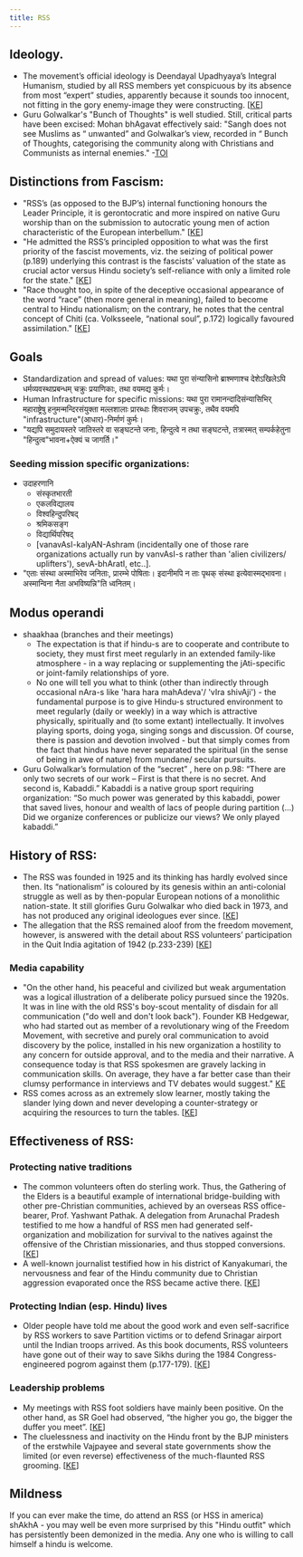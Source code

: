 ```yaml
---
title: RSS
---
```



## Ideology.

- The movement’s official ideology is Deendayal Upadhyaya’s Integral Humanism, studied by all RSS members yet conspicuous by its absence from most “expert” studies, apparently because it sounds too innocent, not fitting in the gory enemy-image they were constructing. \[[KE](http://koenraadelst.blogspot.be/2015/02/three-views-of-hindu-activism.html)\]
- Guru Golwalkar's "Bunch of Thoughts" is well studied. Still, critical parts have been excised: Mohan bhAgavat effectively said: "Sangh does not see Muslims as “ unwanted” and Golwalkar’s view, recorded in “ Bunch of Thoughts, categorising the community along with Christians and Communists as internal enemies." -[TOI](https://timesofindia.indiatimes.com/india/parts-of-golwalkars-bunch-of-thought-not-valid-anymore-rss-chief-mohan-bhagwat/articleshow/65877873.cms)

## Distinctions from Fascism:
- "RSS’s (as opposed to the BJP’s) internal functioning honours the Leader Principle, it is gerontocratic and more inspired on native Guru worship than on the submission to  autocratic young men of action characteristic of the European interbellum."  \[[KE](http://koenraadelst.blogspot.be/2015/02/three-views-of-hindu-activism.html)\]
- "He admitted the RSS’s principled opposition to what was the first priority of the fascist movements, viz. the seizing of political power (p.189) underlying this contrast is the fascists’ valuation of the state as crucial actor versus Hindu society’s self-reliance with only a limited role for the state."  \[[KE](http://koenraadelst.blogspot.be/2015/02/three-views-of-hindu-activism.html)\]
- "Race thought too, in spite of the deceptive occasional appearance of the word “race” (then more general in meaning), failed to become central to Hindu nationalism; on the contrary, he notes that the central concept of Chiti (ca. Volksseele, “national soul”, p.172) logically favoured assimilation."  \[[KE](http://koenraadelst.blogspot.be/2015/02/three-views-of-hindu-activism.html)\]

## Goals

- Standardization and spread of values: यथा पुरा संन्यासिनो ब्राश्मणाश्च देशेऽखिलेऽपि धर्मव्यवस्थाप्रबन्धम् चक्रुः प्रयाणिकाः, तथा वयमद्य कुर्मः।
- Human Infrastructure for specific missions: यथा पुरा रामानन्दादिसंन्यासिभिर् महाराष्ट्रेषु हनुमन्मन्दिरसंयुक्ता मल्लशालाः प्रारब्धाः शिवराजम् उपचक्रुः, तथैव वयमपि "infrastructure"(आधार)-निर्माणं कुर्मः। 
- "यद्यपि समुदायस्तरे जातिस्तरे वा सङ्घटन्ते जनाः, हिन्दुत्वे न तथा सङ्घटन्ते, तत्रास्मत् सम्पर्कहेतुना "हिन्दुत्व"भावना+ऐक्यं च जागर्ति।"

### Seeding mission specific organizations:
- उदाहरणानि
    - संस्कृतभारती
    - एकलविद्यालय
    - विश्वहिन्दुपरिषद् 
    - श्रमिकसङ्ग 
    - विद्यार्थिपरिषद्
    - \[vanavAsI-kalyAN-Ashram (incidentally one of those rare organizations actually run by vanvAsI-s rather than 'alien civilizers/ uplifters'), sevA-bhAratI, etc..\]. 
- "एताः संस्था अस्माभिरेव जनिताः, प्रारम्भे पोषिताः। इदानीमपि न ताः पृथक् संस्था इत्येवास्मद्भावना। अस्मान्विना नैता अभविष्यन्नि"ति ध्वनितम्।

## Modus operandi

- shaakhaa (branches and their meetings)
    - The expectation is that if hindu-s are to cooperate and contribute to society, they must first meet regularly in an extended family-like atmosphere - in a way replacing or supplementing the jAti-specific or joint-family relationships of yore.
    - No one will tell you what to think (other than indirectly through occasional nAra-s like 'hara hara mahAdeva'/ 'vIra shivAji') - the fundamental purpose is to give Hindu-s structured environment to meet regularly (daily or weekly) in a way which is attractive physically, spiritually and (to some extant) intellectually. It involves playing sports, doing yoga, singing songs and discussion. Of course, there is passion and devotion involved - but that simply comes from the fact that hindus have never separated the spiritual (in the sense of being in awe of nature) from mundane/ secular pursuits.
- Guru Golwalkar’s formulation of the “secret” , here on p.98: “There are only two secrets of our work – First is that there is no secret. And second is, Kabaddi.” Kabaddi is a native group sport requiring organization: “So much power was generated by this kabaddi, power that saved lives, honour and wealth of lacs of people during partition (...) Did we organize conferences or publicize our views? We only played kabaddi.”

## History of RSS:
- The RSS was founded in 1925 and its thinking has hardly evolved since then. Its “nationalism” is coloured by its genesis within an anti-colonial struggle as well as by then-popular European notions of a monolithic nation-state. It still glorifies Guru Golwalkar who died back in 1973, and has not produced any original ideologues ever since. \[[KE](http://centreright.in/2014/08/the-modi-governments-hindu-agenda/#.U_Ndlj2x3Ua)\]
- The allegation that the RSS remained aloof from the freedom movement, however, is  answered with the detail about RSS volunteers’ participation in the Quit India agitation of 1942 (p.233-239) \[[KE](http://centreright.in/2014/08/the-modi-governments-hindu-agenda/#.U_Ndlj2x3Ua)\]

### Media capability
- "On the other hand, his peaceful and civilized but weak argumentation was a logical illustration of a deliberate policy pursued since the 1920s. It was in line with the old RSS's boy-scout mentality of disdain for all communication ("do well and don't look back"). Founder KB Hedgewar, who had started out as member of a revolutionary wing of the Freedom Movement, with secretive and purely oral communication to avoid discovery by the police, installed in his new organization a hostility to any concern for outside approval, and to the media and their narrative. A consequence today is that RSS spokesmen are gravely lacking in communication skills. On average, they have a far better case than their clumsy performance in interviews and TV debates would suggest." [KE](http://koenraadelst.blogspot.com/2017/11/western-tv-about-rss.html)
- RSS comes across as an extremely slow learner, mostly taking the slander lying down and never developing a counter-strategy or acquiring the resources to turn the tables. \[[KE](http://centreright.in/2014/08/the-modi-governments-hindu-agenda/#.U_Ndlj2x3Ua)\]

## Effectiveness of RSS:
### Protecting native traditions
- The common volunteers often do sterling work. Thus, the Gathering of the Elders is a beautiful example of international bridge-building with other pre-Christian communities, achieved by an overseas RSS office-bearer, Prof. Yashwant Pathak. A delegation from Arunachal Pradesh testified to me how a handful of RSS men had generated self-organization and mobilization for survival to the natives against the offensive of the Christian missionaries, and thus stopped conversions. \[[KE](http://koenraadelst.blogspot.be/2015/02/three-views-of-hindu-activism.html)\]
- A well-known journalist testified how in his district of Kanyakumari, the nervousness and fear of the Hindu community due to Christian aggression evaporated once the RSS became active there.  \[[KE](http://koenraadelst.blogspot.be/2015/02/three-views-of-hindu-activism.html)\]

### Protecting Indian (esp. Hindu) lives
- Older people have told me about the good work and even self-sacrifice by RSS workers to save Partition victims or to defend Srinagar airport until the Indian troops arrived. As this book documents, RSS volunteers have gone out of their way to save Sikhs during the 1984 Congress-engineered pogrom against them (p.177-179).  \[[KE](http://koenraadelst.blogspot.be/2015/02/three-views-of-hindu-activism.html)\]

### Leadership problems
- My meetings with RSS foot soldiers have mainly been positive. On the other hand, as SR Goel had observed, “the higher you go, the bigger the duffer you meet”. \[[KE](http://koenraadelst.blogspot.be/2015/02/three-views-of-hindu-activism.html)\]
- The cluelessness and inactivity on the Hindu front by the BJP ministers of the erstwhile Vajpayee and several state governments show the limited (or even reverse) effectiveness of the much-flaunted RSS grooming. \[[KE](http://koenraadelst.blogspot.be/2015/02/three-views-of-hindu-activism.html)\]
    
    
## Mildness
If you can ever make the time, do attend an RSS (or HSS in america) shAkhA - you may well be even more surprised by this "Hindu outfit" which has persistently been demonized in the media. Any one who is willing to call himself a hindu is welcome.